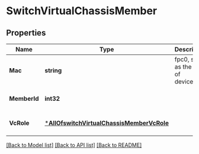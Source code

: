 # SwitchVirtualChassisMember

## Properties
Name | Type | Description | Notes
------------ | ------------- | ------------- | -------------
**Mac** | **string** | fpc0, same as the mac of device_id | [optional] [default to null]
**MemberId** | **int32** |  | [optional] [default to null]
**VcRole** | [***AllOfswitchVirtualChassisMemberVcRole**](AllOfswitchVirtualChassisMemberVcRole.md) |  | [optional] [default to null]

[[Back to Model list]](../README.md#documentation-for-models) [[Back to API list]](../README.md#documentation-for-api-endpoints) [[Back to README]](../README.md)

